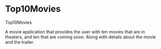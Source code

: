 # Top10Movies
Top10Movies

A movie application that provides the user with ten movies that are in theaters, and ten that are coming soon. Along with details about
the movie and the trailer.
